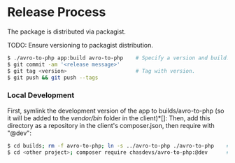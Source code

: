# Release Process

The package is distributed via packagist.

TODO: Ensure versioning to packagist distribution.

```bash
$ ./avro-to-php app:build avro-to-php    # Specify a version and build.
$ git commit -am '<release message>'
$ git tag <version>                      # Tag with version. 
$ git push && git push --tags
```

### Local Development

First, symlink the development version of the app to builds/avro-to-php (so it will be added to the _vendor/bin_ folder in the client)*[]: 
Then, add this directory as a repository in the client's composer.json, then require with "@dev":

```bash
$ cd builds; rm -f avro-to-php; ln -s ../avro-to-php ./avro-to-php    # Symlink to development version.
$ cd <other project>; composer require chasdevs/avro-to-php:@dev      # Ensure that the symlinked directory is now in the vendor folder.
```